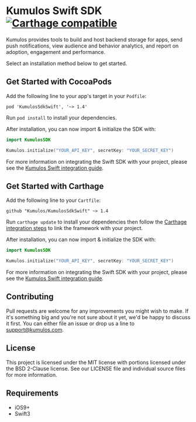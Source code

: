 # Kumulos Swift SDK [![Carthage compatible](https://img.shields.io/badge/Carthage-compatible-4BC51D.svg?style=flat)](https://github.com/Carthage/Carthage)

Kumulos provides tools to build and host backend storage for apps, send push notifications, view audience and behavior analytics, and report on adoption, engagement and performance.

Select an installation method below to get started.

## Get Started with CocoaPods

Add the following line to your app's target in your `Podfile`:

```
pod 'KumulosSdkSwift', '~> 1.4'
```

Run `pod install` to install your dependencies.

After installation, you can now import & initialize the SDK with:

```swift
import KumulosSDK

Kumulos.initialize("YOUR_API_KEY", secretKey: "YOUR_SECRET_KEY")
```

For more information on integrating the Swift SDK with your project, please see the [Kumulos Swift integration guide](https://docs.kumulos.com/integration/swift).

## Get Started with Carthage

Add the following line to your `Cartfile`:

```
github "Kumulos/KumulosSdkSwift" ~> 1.4
```

Run `carthage update` to install your dependencies then follow the [Carthage integration steps](https://github.com/Carthage/Carthage#getting-started) to link the framework with your project.

After installation, you can now import & initialize the SDK with:

```swift
import KumulosSDK

Kumulos.initialize("YOUR_API_KEY", secretKey: "YOUR_SECRET_KEY")
```

For more information on integrating the Swift SDK with your project, please see the [Kumulos Swift integration guide](https://docs.kumulos.com/integration/swift).

## Contributing

Pull requests are welcome for any improvements you might wish to make. If it's something big and you're not sure about it yet, we'd be happy to discuss it first. You can either file an issue or drop us a line to [support@kumulos.com](mailto:support@kumulos.com).

## License

This project is licensed under the MIT license with portions licensed under the BSD 2-Clause license. See our LICENSE file and individual source files for more information.

## Requirements

- iOS9+
- Swift3
